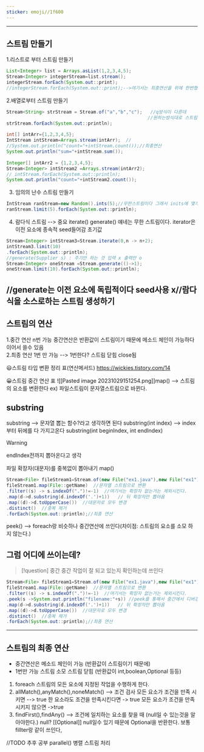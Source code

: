 ```yaml
---
sticker: emoji//1f600
---
```

---

## 스트림 만들기

1.리스트로 부터 스트림 만들기

```java
List<Integer> list = Arrays.asList(1,2,3,4,5);  
Stream<Integer> integerStream=list.stream();  
integerStream.forEach(System.out::print);  
//integerStream.forEach(System.out::print);-->여기서는 최종연산을 위에 한번했기 때문에 오류가 난다. 스트림이 닫히기 때문에 --> 스트림을 다시 생성해야한다.

```
2.배열로부터 스트림 만들기 

```java
Stream<String> strStream = Stream.of("a","b","c");   //q방식이 다른데 
													//원하는방식대로 스트림 생성
strStream.forEach(System.out::println);  
  
int[] intArr={1,2,3,4,5};  
IntStream intStream=Arrays.stream(intArr);  //
//System.out.println("count="+intStream.count());//최종연산  
System.out.println("sum="+intStream.sum());  
  
Integer[] intArr2 = {1,2,3,4,5};  
Stream<Integer> intStream2 =Arrays.stream(intArr2);  
// intStream.forEach(System.out::println);  
System.out.println("count="+intStream2.count());
```
3. 임의의 난수 스트림 만들기

```java
IntStream ranStream=new Random().ints(5);//무한스트림이다 그래서 inits에 몇개를 만들껀지 적거나 limit로 제한을 걸거나 해야함  
ranStream.limit(5).forEach(System.out::println);
```
 4. 람다식 스트림 --> 중요 iterate() generate() 얘네는 무한 스트림이다. iterator은 이전 요소에 종속적 seed들어감 초기값  

```java
Stream<Integer> intStream3=Stream.iterate(0,n -> n+2);  
intStream3.limit(10)  
.forEach(System.out::println);  
//generate(Supplier s) : 주기만 하는 것 입력 x 출력만 o 
Stream<Integer> oneStream =Stream.generate(()->1);  
oneStream.limit(10).forEach(System.out::println);
```

//generate는 이전 요소에 독립적이다 seed사용 x//람다식을 소스로하는 스트림 생성하기
---

## 스트림의 연산

1.중간 연산 n번 가능 중간연산은 반환값이 스트림이기 때문에 메소드 체인이 가능하다 이어서 쓸수 있음  
2.최종 연산 1번 만 가능 --> 1번한다? 스트림 닫힘 close됨

😃스트림 타입 변환 정리 표(연산메서드)
<https://wickies.tistory.com/14>

😀스트림 중간 연산 표
![[Pasted image 20231029151254.png]]map() --> 스트림의 요소를 변환한다
ex) 파일스트림이 문자열스트림으로 바뀐다.
## substring

substring  --> 문자열 뽑는 함수?라고 생각하면 된다
substring(int index) --> index부터 뒤에를 다 가지고온다
substring(int beginIndex, int endIndex)
>[!warning]
>endIndex전까지 뽑아온다고 생각

파일 확장자(대문자)를 중복없이 뽑아내기
map()
```java
Stream<File> fileStream1=Stream.of(new File("ex1.java"),new File("ex1"),new File("Ex1.bak"));  
fileStream1.map(File::getName)  //문자열 스트림으로 변환
.filter((s) -> s.indexOf(".")!=-1)  //여기서는 확장자 없는거는 제외시킨다.
.map(d->d.substring(d.indexOf('.')+1))   // 뒤 확장자만 뽑아옴
.map((d)->d.toUpperCase())  //대문자로 모두 변경
.distinct()  //중복 제거
.forEach(System.out::println);//최종 연산

```
peek() --> foreach랑 비슷하나 중간연산에 쓰인다(차이점: 스트림의 요소를 소모 하지 않는다.)
## 그럼 어디에 쓰이는데?
>[!question]
>중간 중간 작업이 잘 되고 있는지 확인하는데 쓰인다


```java
Stream<File> fileStream1=Stream.of(new File("ex1.java"),new File("ex1"),new File("Ex1.bak"));  
fileStream1.map(File::getName)  //문자열 스트림으로 변환
.filter((s) -> s.indexOf(".")!=-1)  //여기서는 확장자 없는거는 제외시킨다.
.peek(s ->System.out.println("filename:"+s)) //peek를 통해서 중간에서 디버깅 확인
.map(d->d.substring(d.indexOf('.')+1))   // 뒤 확장자만 뽑아옴
.map((d)->d.toUpperCase())  //대문자로 모두 변경
.distinct()  //중복 제거
.forEach(System.out::println);//최종 연산

```

---
## 스트림의 최종 연산
- 중간연산은  메소드 체인이 가능 (반환값이 스트림이기 때문에)
- 1번만 가능 스트림 소모 스트림 닫힘 (반환값이 int,boolean,Optional 등등)
	
1. foreach
 스트림의 모든 요소에 지정된 작업을 수행하게 한다. 
 2. allMatch(),anyMatch(),noneMatch() --> 조건 검사 
	 모든 요소가 조건을 만족 시키면 --> true
	 한 요소라도 조건을 만족시킨다면 -> true
	 모든 요소가 조건을 만족시키지 않으면 ->true 
 3. findFirst(),findAny() --> 조건에 일치하는 요소를 찾을 때 (null일 수 있는것을 알아야한다.) null? [[Optional]]
	 null일수 있기 때문에 Optional을 반환한다.
	 보통 fillter랑 같이 쓰인다,
	
//TODO 추후 공부
parallel() 병렬 스트림 처리 
